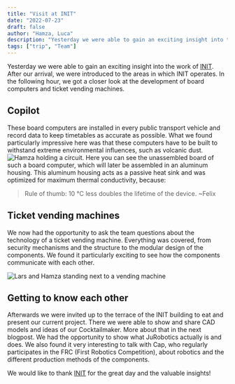 ```yaml
---
title: "Visit at INIT"
date: "2022-07-23"
draft: false
author: "Hamza, Luca"
description: "Yesterday we were able to gain an exciting insight into the work of [INIT](https://www.initse.com/dede/home/)[...]"
tags: ["trip", "Team"]
--- 
```


Yesterday we were able to gain an exciting insight into the work of [INIT](https://www.initse.com/dede/home/). After our arrival, we were introduced to the areas in which INIT operates. In the following hour, we got a closer look at the development of board computers and ticket vending machines.

## Copilot

These board computers are installed in every public transport vehicle and record data to keep timetables as accurate as possible. What we found particularly impressive here was that these computers have to be built to withstand extreme environmental influences, such as volcanic dust.
![Hamza holding a circuit.](images/holding-a-platin.png)
Here you can see the unassembled board of such a board computer, which will later be assembled in an aluminum housing. This aluminum housing acts as a passive heat sink and was optimized for maximum thermal conductivity, because:

> Rule of thumb: 10 °C less doubles the lifetime of the device. ~Felix

## Ticket vending machines

We now had the opportunity to ask the team questions about the technology of a ticket vending machine. Everything was covered, from security mechanisms and the structure to the modular design of the components. We found it particularly exciting to see how the components communicate with each other.


![Lars and Hamza standing next to a vending machine](images/ticket-machine.png)

## Getting to know each other

Afterwards we were invited up to the terrace of the INIT building to eat and present our current project. There we were able to show and share CAD models and ideas of our Cocktailmaker. More about that in the next blogpost. We had the opportunity to show what JuRobotics actually is and does. We also found it very interesting to talk with Cap, who regularly participates in the FRC (First Robotics Competition), about robotics and the different production methods of the components.

We would like to thank [INIT](https://www.initse.com/dede/home/) for the great day and the valuable insights! 